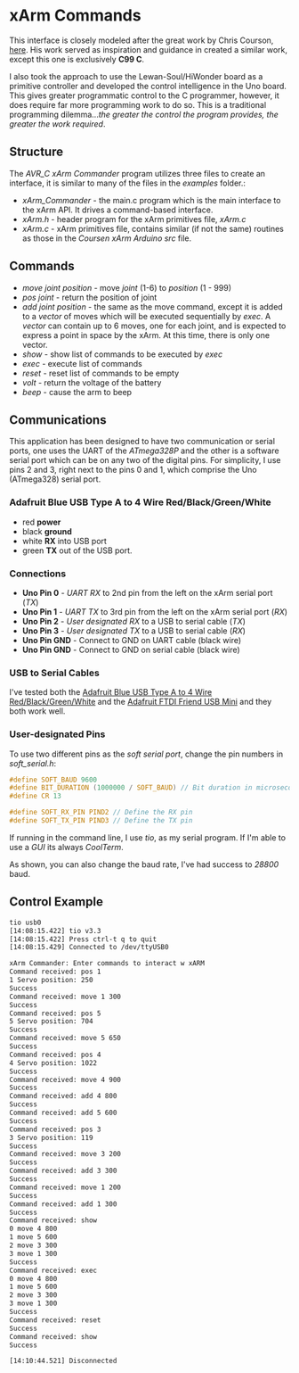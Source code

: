 # xArm Commands

This interface is closely modeled after the great work by Chris Courson, [here](https://github.com/ccourson/xArmServoController). His work served as inspiration and guidance in created a similar work, except this one is exclusively **C99 C**.

I also took the approach to use the Lewan-Soul/HiWonder board as a primitive controller and developed the control intelligence in the Uno board. This gives greater programmatic control to the C programmer, however, it does require far more programming work to do so. This is a traditional programming dilemma...*the greater the control the program provides, the greater the work required*.

## Structure
The *AVR_C xArm Commander* program utilizes three files to create an interface, it is similar to many of the files in the *examples* folder.:

* *xArm_Commander* - the main.c program which is the main interface to the xArm API. It drives a command-based interface.
* *xArm.h* - header program for the xArm primitives file, *xArm.c*
* *xArm.c* - xArm primitives file, contains similar (if not the same) routines as those in the *Coursen xArm Arduino src* file.

## Commands
* *move joint position* - move *joint* (1-6) to *position* (1 - 999)
* *pos joint* - return the position of joint
* *add joint position* - the same as the move command, except it is added to a *vector* of moves which will be executed sequentially by *exec*. A *vector* can contain up to 6 moves, one for each joint, and is expected to express a point in space by the xArm. At this time, there is only one vector.
* *show* - show list of commands to be executed by *exec*
* *exec* - execute list of commands
* *reset* - reset list of commands to be empty
* *volt* - return the voltage of the battery
* *beep* - cause the arm to beep


## Communications
This application has been designed to have two communication or serial ports, one uses the UART of the *ATmega328P* and the other is a software serial port which can be on any two of the digital pins. For simplicity, I use pins 2 and 3, right next to the pins 0 and 1, which comprise the Uno (ATmega328) serial port. 
### Adafruit Blue USB Type A to 4 Wire Red/Black/Green/White
* red **power**
* black **ground**
* white **RX** into USB port
* green **TX** out of the USB port.

### Connections
* **Uno Pin 0** - *UART RX* to 2nd pin from the left on the xArm serial port (*TX*)
* **Uno Pin 1** - *UART TX* to 3rd pin from the left on the xArm serial port (*RX*)
* **Uno Pin 2** - *User designated RX* to a USB to serial cable (*TX*)
* **Uno Pin 3** - *User designated TX* to a USB to serial cable (*RX*)
* **Uno Pin GND** - Connect to GND on UART cable (black wire)
* **Uno Pin GND** - Connect to GND on serial cable (black wire)

### USB to Serial Cables
I've tested both the [Adafruit Blue USB Type A to 4 Wire Red/Black/Green/White](https://www.adafruit.com/product/954) and the [Adafruit FTDI Friend USB Mini](https://www.adafruit.com/product/284) and they both work well.

### User-designated Pins
To use two different pins as the *soft serial port*, change the pin numbers in *soft_serial.h*:

```C
#define SOFT_BAUD 9600
#define BIT_DURATION (1000000 / SOFT_BAUD) // Bit duration in microseconds
#define CR 13

#define SOFT_RX_PIN PIND2 // Define the RX pin
#define SOFT_TX_PIN PIND3 // Define the TX pin
``` 

If running in the command line, I use *tio*, as my serial program. If I'm able to use a *GUI* its always *CoolTerm*.

As shown, you can also change the baud rate, I've had success to *28800* baud.

## Control Example
```bash
tio usb0
[14:08:15.422] tio v3.3
[14:08:15.422] Press ctrl-t q to quit
[14:08:15.429] Connected to /dev/ttyUSB0

xArm Commander: Enter commands to interact w xARM
Command received: pos 1
1 Servo position: 250
Success
Command received: move 1 300
Success
Command received: pos 5
5 Servo position: 704
Success
Command received: move 5 650
Success
Command received: pos 4
4 Servo position: 1022
Success
Command received: move 4 900
Success
Command received: add 4 800
Success
Command received: add 5 600
Success
Command received: pos 3
3 Servo position: 119
Success
Command received: move 3 200
Success
Command received: add 3 300
Success
Command received: move 1 200
Success
Command received: add 1 300
Success
Command received: show
0 move 4 800
1 move 5 600
2 move 3 300
3 move 1 300
Success
Command received: exec
0 move 4 800
1 move 5 600
2 move 3 300
3 move 1 300
Success
Command received: reset
Success
Command received: show
Success

[14:10:44.521] Disconnected
```
